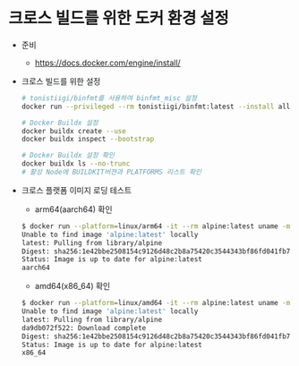 # 크로스 빌드를 위한 도커 환경 설정

* 준비
  * https://docs.docker.com/engine/install/

* 크로스 빌드를 위한 설정
  ```bash
  # tonistiigi/binfmt를 사용하여 binfmt_misc 설정
  docker run --privileged --rm tonistiigi/binfmt:latest --install all

  # Docker Buildx 설정
  docker buildx create --use
  docker buildx inspect --bootstrap

  # Docker Buildx 설정 확인
  docker buildx ls --no-trunc
  # 활성 Node에 BUILDKIT버젼과 PLATFORMS 리스트 확인
  ```

* 크로스 플랫폼 이미지 로딩 테스트
  * arm64(aarch64) 확인
  ```bash
  $ docker run --platform=linux/arm64 -it --rm alpine:latest uname -m
  Unable to find image 'alpine:latest' locally
  latest: Pulling from library/alpine
  Digest: sha256:1e42bbe2508154c9126d48c2b8a75420c3544343bf86fd041fb7527e017a4b4a
  Status: Image is up to date for alpine:latest
  aarch64
  ```
  * amd64(x86_64) 확인
  ```bash
  $ docker run --platform=linux/amd64 -it --rm alpine:latest uname -m
  Unable to find image 'alpine:latest' locally
  latest: Pulling from library/alpine
  da9db072f522: Download complete
  Digest: sha256:1e42bbe2508154c9126d48c2b8a75420c3544343bf86fd041fb7527e017a4b4a
  Status: Image is up to date for alpine:latest
  x86_64
  ```